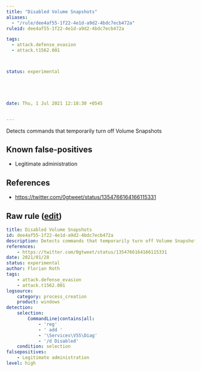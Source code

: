 ```yaml
---
title: "Disabled Volume Snapshots"
aliases:
  - "/rule/dee4af55-1f22-4e1d-a9d2-4bdc7ecb472a"
ruleid: dee4af55-1f22-4e1d-a9d2-4bdc7ecb472a

tags:
  - attack.defense_evasion
  - attack.t1562.001



status: experimental





date: Thu, 1 Jul 2021 12:18:30 +0545


---
```


Detects commands that temporarily turn off Volume Snapshots

<!--more-->


## Known false-positives

* Legitimate administration



## References

* https://twitter.com/0gtweet/status/1354766164166115331


## Raw rule ([edit](https://github.com/SigmaHQ/sigma/edit/master/rules/windows/process_creation/proc_creation_win_susp_volsnap_disable.yml))
```yaml
title: Disabled Volume Snapshots
id: dee4af55-1f22-4e1d-a9d2-4bdc7ecb472a
description: Detects commands that temporarily turn off Volume Snapshots
references:
    - https://twitter.com/0gtweet/status/1354766164166115331
date: 2021/01/28
status: experimental
author: Florian Roth
tags:
    - attack.defense_evasion
    - attack.t1562.001
logsource:
    category: process_creation
    product: windows
detection:
    selection:
        CommandLine|contains|all:
            - 'reg'
            - ' add '
            - '\Services\VSS\Diag' 
            - '/d Disabled'
    condition: selection
falsepositives:
    - Legitimate administration
level: high

```
